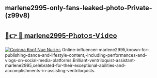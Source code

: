 ## marlene2995-only-fans​-leaked-photo​-Private-(z99v8)


# <h2><a href="https://mediaupload.pro?title=marlene2995&ref=git">🔗👉 🔴 marlene2995-P𝚑ot𝚘𝚜-V𝚒d𝚎o</a></h2>

[![Corinna Kopf Nue Nu𝚍e𝚜](https://i.imgur.com/0qMVB7G.gif)](https://mediaupload.pro?title=marlene2995&ref=git)
Online-influencer-marlene2995,known-for-publishing-dance-and-lifestyle-content,-including-performances-and-vlogs-on-social-media-platforms.Brilliant-ventriloquist-assistant-marlene2995,celebrated-for-their-exceptional-abilities-and-accomplishments-in-assisting-ventriloquists.  